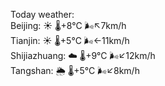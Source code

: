 Today weather:  
Beijing: ☀️   🌡️+8°C 🌬️↖7km/h  
Tianjin: ☀️   🌡️+5°C 🌬️←11km/h  
Shijiazhuang: ☁️   🌡️+9°C 🌬️↙12km/h  
Tangshan: 🌦   🌡️+5°C 🌬️↙8km/h  
